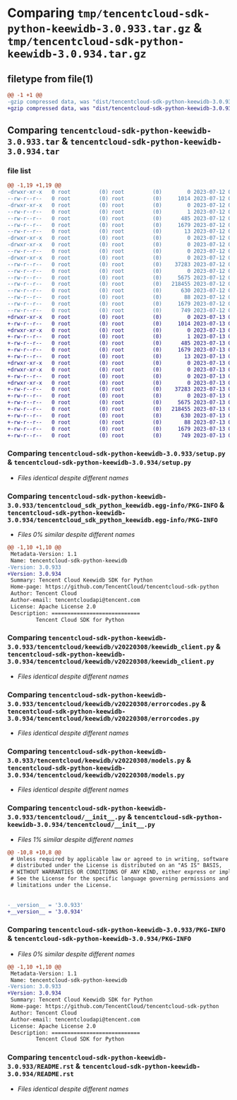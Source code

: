 # Comparing `tmp/tencentcloud-sdk-python-keewidb-3.0.933.tar.gz` & `tmp/tencentcloud-sdk-python-keewidb-3.0.934.tar.gz`

## filetype from file(1)

```diff
@@ -1 +1 @@
-gzip compressed data, was "dist/tencentcloud-sdk-python-keewidb-3.0.933.tar", last modified: Wed Jul 12 00:32:39 2023, max compression
+gzip compressed data, was "dist/tencentcloud-sdk-python-keewidb-3.0.934.tar", last modified: Thu Jul 13 00:25:05 2023, max compression
```

## Comparing `tencentcloud-sdk-python-keewidb-3.0.933.tar` & `tencentcloud-sdk-python-keewidb-3.0.934.tar`

### file list

```diff
@@ -1,19 +1,19 @@
-drwxr-xr-x   0 root         (0) root         (0)        0 2023-07-12 00:32:39.000000 tencentcloud-sdk-python-keewidb-3.0.933/
--rw-r--r--   0 root         (0) root         (0)     1014 2023-07-12 00:32:39.000000 tencentcloud-sdk-python-keewidb-3.0.933/setup.py
-drwxr-xr-x   0 root         (0) root         (0)        0 2023-07-12 00:32:39.000000 tencentcloud-sdk-python-keewidb-3.0.933/tencentcloud_sdk_python_keewidb.egg-info/
--rw-r--r--   0 root         (0) root         (0)        1 2023-07-12 00:32:39.000000 tencentcloud-sdk-python-keewidb-3.0.933/tencentcloud_sdk_python_keewidb.egg-info/dependency_links.txt
--rw-r--r--   0 root         (0) root         (0)      485 2023-07-12 00:32:39.000000 tencentcloud-sdk-python-keewidb-3.0.933/tencentcloud_sdk_python_keewidb.egg-info/SOURCES.txt
--rw-r--r--   0 root         (0) root         (0)     1679 2023-07-12 00:32:39.000000 tencentcloud-sdk-python-keewidb-3.0.933/tencentcloud_sdk_python_keewidb.egg-info/PKG-INFO
--rw-r--r--   0 root         (0) root         (0)       13 2023-07-12 00:32:39.000000 tencentcloud-sdk-python-keewidb-3.0.933/tencentcloud_sdk_python_keewidb.egg-info/top_level.txt
-drwxr-xr-x   0 root         (0) root         (0)        0 2023-07-12 00:32:39.000000 tencentcloud-sdk-python-keewidb-3.0.933/tencentcloud/
-drwxr-xr-x   0 root         (0) root         (0)        0 2023-07-12 00:32:39.000000 tencentcloud-sdk-python-keewidb-3.0.933/tencentcloud/keewidb/
--rw-r--r--   0 root         (0) root         (0)        0 2023-07-12 00:32:39.000000 tencentcloud-sdk-python-keewidb-3.0.933/tencentcloud/keewidb/__init__.py
-drwxr-xr-x   0 root         (0) root         (0)        0 2023-07-12 00:32:39.000000 tencentcloud-sdk-python-keewidb-3.0.933/tencentcloud/keewidb/v20220308/
--rw-r--r--   0 root         (0) root         (0)    37283 2023-07-12 00:32:39.000000 tencentcloud-sdk-python-keewidb-3.0.933/tencentcloud/keewidb/v20220308/keewidb_client.py
--rw-r--r--   0 root         (0) root         (0)        0 2023-07-12 00:32:39.000000 tencentcloud-sdk-python-keewidb-3.0.933/tencentcloud/keewidb/v20220308/__init__.py
--rw-r--r--   0 root         (0) root         (0)     5675 2023-07-12 00:32:39.000000 tencentcloud-sdk-python-keewidb-3.0.933/tencentcloud/keewidb/v20220308/errorcodes.py
--rw-r--r--   0 root         (0) root         (0)   218455 2023-07-12 00:32:39.000000 tencentcloud-sdk-python-keewidb-3.0.933/tencentcloud/keewidb/v20220308/models.py
--rw-r--r--   0 root         (0) root         (0)      630 2023-07-12 00:32:39.000000 tencentcloud-sdk-python-keewidb-3.0.933/tencentcloud/__init__.py
--rw-r--r--   0 root         (0) root         (0)       88 2023-07-12 00:32:39.000000 tencentcloud-sdk-python-keewidb-3.0.933/setup.cfg
--rw-r--r--   0 root         (0) root         (0)     1679 2023-07-12 00:32:39.000000 tencentcloud-sdk-python-keewidb-3.0.933/PKG-INFO
--rw-r--r--   0 root         (0) root         (0)      749 2023-07-12 00:32:39.000000 tencentcloud-sdk-python-keewidb-3.0.933/README.rst
+drwxr-xr-x   0 root         (0) root         (0)        0 2023-07-13 00:25:05.000000 tencentcloud-sdk-python-keewidb-3.0.934/
+-rw-r--r--   0 root         (0) root         (0)     1014 2023-07-13 00:25:05.000000 tencentcloud-sdk-python-keewidb-3.0.934/setup.py
+drwxr-xr-x   0 root         (0) root         (0)        0 2023-07-13 00:25:05.000000 tencentcloud-sdk-python-keewidb-3.0.934/tencentcloud_sdk_python_keewidb.egg-info/
+-rw-r--r--   0 root         (0) root         (0)        1 2023-07-13 00:25:05.000000 tencentcloud-sdk-python-keewidb-3.0.934/tencentcloud_sdk_python_keewidb.egg-info/dependency_links.txt
+-rw-r--r--   0 root         (0) root         (0)      485 2023-07-13 00:25:05.000000 tencentcloud-sdk-python-keewidb-3.0.934/tencentcloud_sdk_python_keewidb.egg-info/SOURCES.txt
+-rw-r--r--   0 root         (0) root         (0)     1679 2023-07-13 00:25:05.000000 tencentcloud-sdk-python-keewidb-3.0.934/tencentcloud_sdk_python_keewidb.egg-info/PKG-INFO
+-rw-r--r--   0 root         (0) root         (0)       13 2023-07-13 00:25:05.000000 tencentcloud-sdk-python-keewidb-3.0.934/tencentcloud_sdk_python_keewidb.egg-info/top_level.txt
+drwxr-xr-x   0 root         (0) root         (0)        0 2023-07-13 00:25:05.000000 tencentcloud-sdk-python-keewidb-3.0.934/tencentcloud/
+drwxr-xr-x   0 root         (0) root         (0)        0 2023-07-13 00:25:05.000000 tencentcloud-sdk-python-keewidb-3.0.934/tencentcloud/keewidb/
+-rw-r--r--   0 root         (0) root         (0)        0 2023-07-13 00:25:05.000000 tencentcloud-sdk-python-keewidb-3.0.934/tencentcloud/keewidb/__init__.py
+drwxr-xr-x   0 root         (0) root         (0)        0 2023-07-13 00:25:05.000000 tencentcloud-sdk-python-keewidb-3.0.934/tencentcloud/keewidb/v20220308/
+-rw-r--r--   0 root         (0) root         (0)    37283 2023-07-13 00:25:05.000000 tencentcloud-sdk-python-keewidb-3.0.934/tencentcloud/keewidb/v20220308/keewidb_client.py
+-rw-r--r--   0 root         (0) root         (0)        0 2023-07-13 00:25:05.000000 tencentcloud-sdk-python-keewidb-3.0.934/tencentcloud/keewidb/v20220308/__init__.py
+-rw-r--r--   0 root         (0) root         (0)     5675 2023-07-13 00:25:05.000000 tencentcloud-sdk-python-keewidb-3.0.934/tencentcloud/keewidb/v20220308/errorcodes.py
+-rw-r--r--   0 root         (0) root         (0)   218455 2023-07-13 00:25:05.000000 tencentcloud-sdk-python-keewidb-3.0.934/tencentcloud/keewidb/v20220308/models.py
+-rw-r--r--   0 root         (0) root         (0)      630 2023-07-13 00:25:05.000000 tencentcloud-sdk-python-keewidb-3.0.934/tencentcloud/__init__.py
+-rw-r--r--   0 root         (0) root         (0)       88 2023-07-13 00:25:05.000000 tencentcloud-sdk-python-keewidb-3.0.934/setup.cfg
+-rw-r--r--   0 root         (0) root         (0)     1679 2023-07-13 00:25:05.000000 tencentcloud-sdk-python-keewidb-3.0.934/PKG-INFO
+-rw-r--r--   0 root         (0) root         (0)      749 2023-07-13 00:25:05.000000 tencentcloud-sdk-python-keewidb-3.0.934/README.rst
```

### Comparing `tencentcloud-sdk-python-keewidb-3.0.933/setup.py` & `tencentcloud-sdk-python-keewidb-3.0.934/setup.py`

 * *Files identical despite different names*

### Comparing `tencentcloud-sdk-python-keewidb-3.0.933/tencentcloud_sdk_python_keewidb.egg-info/PKG-INFO` & `tencentcloud-sdk-python-keewidb-3.0.934/tencentcloud_sdk_python_keewidb.egg-info/PKG-INFO`

 * *Files 0% similar despite different names*

```diff
@@ -1,10 +1,10 @@
 Metadata-Version: 1.1
 Name: tencentcloud-sdk-python-keewidb
-Version: 3.0.933
+Version: 3.0.934
 Summary: Tencent Cloud Keewidb SDK for Python
 Home-page: https://github.com/TencentCloud/tencentcloud-sdk-python
 Author: Tencent Cloud
 Author-email: tencentcloudapi@tencent.com
 License: Apache License 2.0
 Description: ============================
         Tencent Cloud SDK for Python
```

### Comparing `tencentcloud-sdk-python-keewidb-3.0.933/tencentcloud/keewidb/v20220308/keewidb_client.py` & `tencentcloud-sdk-python-keewidb-3.0.934/tencentcloud/keewidb/v20220308/keewidb_client.py`

 * *Files identical despite different names*

### Comparing `tencentcloud-sdk-python-keewidb-3.0.933/tencentcloud/keewidb/v20220308/errorcodes.py` & `tencentcloud-sdk-python-keewidb-3.0.934/tencentcloud/keewidb/v20220308/errorcodes.py`

 * *Files identical despite different names*

### Comparing `tencentcloud-sdk-python-keewidb-3.0.933/tencentcloud/keewidb/v20220308/models.py` & `tencentcloud-sdk-python-keewidb-3.0.934/tencentcloud/keewidb/v20220308/models.py`

 * *Files identical despite different names*

### Comparing `tencentcloud-sdk-python-keewidb-3.0.933/tencentcloud/__init__.py` & `tencentcloud-sdk-python-keewidb-3.0.934/tencentcloud/__init__.py`

 * *Files 1% similar despite different names*

```diff
@@ -10,8 +10,8 @@
 # Unless required by applicable law or agreed to in writing, software
 # distributed under the License is distributed on an "AS IS" BASIS,
 # WITHOUT WARRANTIES OR CONDITIONS OF ANY KIND, either express or implied.
 # See the License for the specific language governing permissions and
 # limitations under the License.
 
 
-__version__ = '3.0.933'
+__version__ = '3.0.934'
```

### Comparing `tencentcloud-sdk-python-keewidb-3.0.933/PKG-INFO` & `tencentcloud-sdk-python-keewidb-3.0.934/PKG-INFO`

 * *Files 0% similar despite different names*

```diff
@@ -1,10 +1,10 @@
 Metadata-Version: 1.1
 Name: tencentcloud-sdk-python-keewidb
-Version: 3.0.933
+Version: 3.0.934
 Summary: Tencent Cloud Keewidb SDK for Python
 Home-page: https://github.com/TencentCloud/tencentcloud-sdk-python
 Author: Tencent Cloud
 Author-email: tencentcloudapi@tencent.com
 License: Apache License 2.0
 Description: ============================
         Tencent Cloud SDK for Python
```

### Comparing `tencentcloud-sdk-python-keewidb-3.0.933/README.rst` & `tencentcloud-sdk-python-keewidb-3.0.934/README.rst`

 * *Files identical despite different names*

